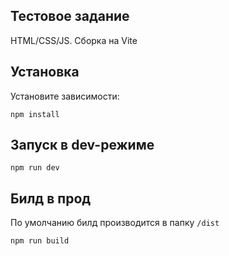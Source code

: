 ## Тестовое задание
HTML/CSS/JS. Сборка на Vite

## Установка
Установите зависимости:
```
npm install
```
## Запуск в dev-режиме
```
npm run dev
```
## Билд в прод
По умолчанию билд производится в папку `/dist`
```
npm run build
```
